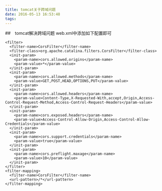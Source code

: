 ```yaml
---
title: tomcat关于跨域问题
date: 2016-05-13 16:53:48
tags: 
---
```

##　tomcat解决跨域问题
web.xml中添加如下配置即可

    <filter>
      <filter-name>CorsFilter</filter-name>
      <filter-class>org.apache.catalina.filters.CorsFilter</filter-class>
      <init-param>
    	<param-name>cors.allowed.origins</param-name>
    	<param-value>*</param-value>
      </init-param>
      <init-param>
    	<param-name>cors.allowed.methods</param-name>
    	<param-value>GET,POST,HEAD,OPTIONS,PUT</param-value>
      </init-param>
      <init-param>
    	<param-name>cors.allowed.headers</param-name>
    	<param-value>Content-Type,X-Requested-With,accept,Origin,Access-Control-Request-Method,Access-Control-Request-Headers</param-value>
      </init-param>
      <init-param>
    	<param-name>cors.exposed.headers</param-name>
    	<param-value>Access-Control-Allow-Origin,Access-Control-Allow-Credentials</param-value>
      </init-param>
      <init-param>
    	<param-name>cors.support.credentials</param-name>
    	<param-value>true</param-value>
      </init-param>
      <init-param>
    	<param-name>cors.preflight.maxage</param-name>
    	<param-value>10</param-value>
      </init-param>
    </filter>
    <filter-mapping>
      <filter-name>CorsFilter</filter-name>
      <url-pattern>/*</url-pattern>
    </filter-mapping>